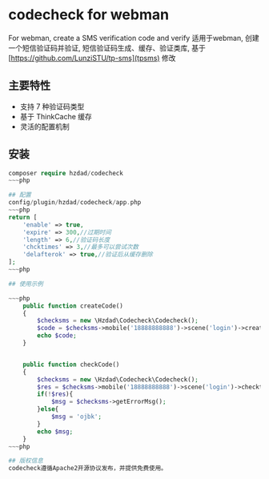 # codecheck for webman
For webman, create a SMS verification code and verify
适用于webman, 创建一个短信验证码并验证, 短信验证码生成、缓存、验证类库, 基于 [https://github.com/LunziSTU/tp-sms](tpsms) 修改

## 主要特性
* 支持 7 种验证码类型
* 基于 ThinkCache 缓存
* 灵活的配置机制

## 安装
~~~php
composer require hzdad/codecheck
~~~php

## 配置
config/plugin/hzdad/codecheck/app.php
~~~php
return [
    'enable' => true,
    'expire' => 300,//过期时间
    'length' => 6,//验证码长度
    'chcktimes' => 3,//最多可以尝试次数
    'delafterok' => true,//验证后从缓存删除
];
~~~php

## 使用示例

~~~php
    public function createCode()
    {
        $checksms = new \Hzdad\Codecheck\Codecheck();
        $code = $checksms->mobile('18888888888')->scene('login')->create();
        echo $code;
    }


    public function checkCode()
    {
        $checksms = new \Hzdad\Codecheck\Codecheck();
        $res = $checksms->mobile('18888888888')->scene('login')->checktimes(3)->delafterok(false)->code('594093')->check();
        if(!$res){
            $msg = $checksms->getErrorMsg();
        }else{
            $msg = 'ojbk';
        }
        echo $msg;
    }
~~~php

## 版权信息
codecheck遵循Apache2开源协议发布，并提供免费使用。
